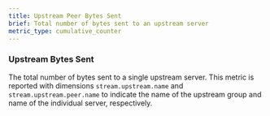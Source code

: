 ```yaml
---
title: Upstream Peer Bytes Sent
brief: Total number of bytes sent to an upstream server
metric_type: cumulative_counter
---
```

### Upstream Bytes Sent
The total number of bytes sent to a single upstream server. This metric is reported
with dimensions `stream.upstream.name` and `stream.upstream.peer.name` to indicate the name of the upstream group
and name of the individual server, respectively.
